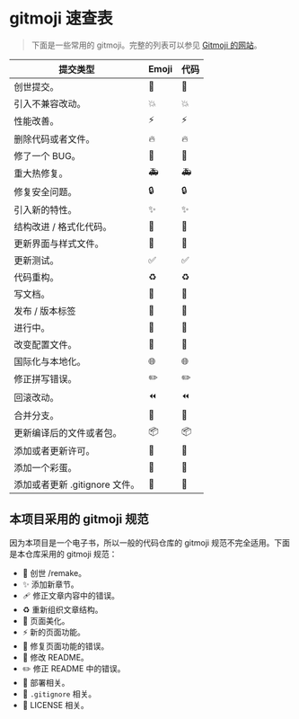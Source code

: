 # gitmoji 速查表

> 下面是一些常用的 gitmoji。完整的列表可以参见 [Gitmoji 的网站](https://gitmoji.js.org/)。

| 提交类型 | Emoji | 代码 |
| ---- | ---- | ---- |
| 创世提交。 | 🎉 | :tada: |
| 引入不兼容改动。 | 💥 | :boom: |
| 性能改善。 | ⚡️ | :zap: |
| 删除代码或者文件。 | 🔥 | :fire: |
| 修了一个 BUG。 | 🐛 | :bug: |
| 重大热修复。 | 🚑 | :ambulance: |
| 修复安全问题。 | 🔒 | :lock: |
| 引入新的特性。 | ✨ | :sparkles: |
| 结构改进 / 格式化代码。 | 🎨 | :art: |
| 更新界面与样式文件。 | 💄 | :lipstick: |
| 更新测试。 | ✅ | :white_check_mark: |
| 代码重构。 | ♻️ | :recycle: |
| 写文档。 | 📝 | :pencil: |
| 发布 / 版本标签 | 🔖 | :bookmark: |
| 进行中。 | 🚧 | :construction: |
| 改变配置文件。 | 🔧 | :wrench: |
| 国际化与本地化。 | 🌐 | :globe_with_meridians: |
| 修正拼写错误。 | ✏️ | :pencil2: |
| 回滚改动。 | ⏪ | :rewind: |
| 合并分支。 | 🔀 | :twisted_rightwards_arrows: |
| 更新编译后的文件或者包。 | 📦 | :package: |
| 添加或者更新许可。 | 📄 | :page_facing_up: |
| 添加一个彩蛋。 | 🥚 | :egg: |
| 添加或者更新 .gitignore 文件。 | 🙈 | :see_no_evil: |

## 本项目采用的 gitmoji 规范

因为本项目是一个电子书，所以一般的代码仓库的 gitmoji 规范不完全适用。下面是本仓库采用的 gitmoji 规范：

- 🎉 创世 /remake。
- ✨ 添加新章节。
- 🩹 修正文章内容中的错误。
- ♻️ 重新组织文章结构。
- 💄 页面美化。
- ⚡ 新的页面功能。
- 🐛 修复页面功能的错误。
- 📝 修改 README。
- ✏️ 修正 README 中的错误。
- 🚀 部署相关。
- 🙈 `.gitignore` 相关。
- 📄 LICENSE 相关。

